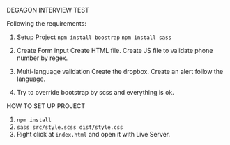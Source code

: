 DEGAGON INTERVIEW TEST

Following the requirements:
1. Setup Project
    ```npm install boostrap```
    ```npm install sass```

2. Create Form input
    Create HTML file.
    Create JS file to validate phone number by regex.

3. Multi-language validation
    Create the dropbox.
    Create an alert follow the language.

4. Try to override bootstrap by scss and everything is ok.

HOW TO SET UP PROJECT
1. ```npm install```
2. ```sass src/style.scss dist/style.css```
3. Right click at ```index.html``` and open it with Live Server.
